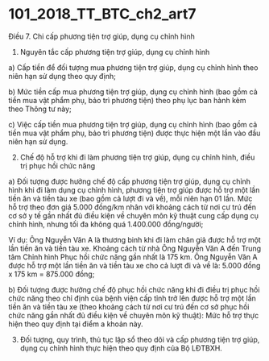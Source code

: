 # 101_2018_TT_BTC_ch2_art7
Điều 7. Chi cấp phương tiện trợ giúp, dụng cụ chỉnh hình

1. Nguyên tắc cấp phương tiện trợ giúp, dụng cụ chỉnh hình

a) Cấp tiền để đối tượng mua phương tiện trợ giúp, dụng cụ chỉnh hình theo niên hạn sử dụng theo quy định;

b) Mức tiền cấp mua phương tiện trợ giúp, dụng cụ chỉnh hình (bao gồm cả tiền mua vật phẩm phụ, bảo trì phương tiện) theo phụ lục ban hành kèm theo Thông tư này;

c) Việc cấp tiền mua phương tiện trợ giúp, dụng cụ chỉnh hình (bao gồm cả tiền mua vật phẩm phụ, bảo trì phương tiện) được thực hiện một lần vào đầu niên hạn sử dụng.

2. Chế độ hỗ trợ khi đi làm phương tiện trợ giúp, dụng cụ chỉnh hình, điều trị phục hồi chức năng

a) Đối tượng được hưởng chế độ cấp phương tiện trợ giúp, dụng cụ chỉnh hình khi đi làm dụng cụ chỉnh hình, phương tiện trợ giúp được hỗ trợ một lần tiền ăn và tiền tàu xe (bao gồm cả lượt đi và về), mỗi niên hạn 01 lần. Mức hỗ trợ theo đơn giá 5.000 đồng/km nhân với khoảng cách từ nơi cư trú đến cơ sở y tế gần nhất đủ điều kiện về chuyên môn kỹ thuật cung cấp dụng cụ chỉnh hình, nhưng tối đa không quá 1.400.000 đồng/người;

Ví dụ: Ông Nguyễn Văn A là thương binh khi đi làm chân giả được hỗ trợ một lần tiền ăn và tiền tàu xe. Khoảng cách từ nhà Ông Nguyễn Văn A đến Trung tâm Chỉnh hình Phục hồi chức năng gần nhất là 175 km. Ông Nguyễn Văn A được hỗ trợ một lần tiền ăn và tiền tàu xe cho cả lượt đi và về là: 5.000 đồng x 175 km = 875.000 đồng;

b) Đối tượng được hưởng chế độ phục hồi chức năng khi đi điều trị phục hồi chức năng theo chỉ định của bệnh viện cấp tỉnh trở lên được hỗ trợ một lần tiền ăn và tiền tàu xe (theo khoảng cách từ nơi cư trú đến cơ sở phục hồi chức năng gần nhất đủ điều kiện về chuyên môn kỹ thuật): Mức hỗ trợ thực hiện theo quy định tại điểm a khoản này.

3. Đối tượng, quy trình, thủ tục lập sổ theo dõi và cấp phương tiện trợ giúp, dụng cụ chỉnh hình thực hiện theo quy định của Bộ LĐTBXH.
